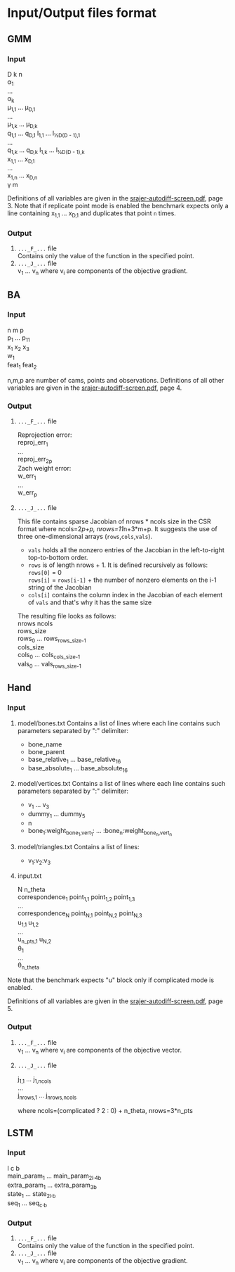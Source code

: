 # Input/Output files format

## GMM
### Input
  D k n</br>
  α<sub>1</sub></br>
    ...</br>
  α<sub>k</sub></br>
  μ<sub>1,1</sub> ... μ<sub>D,1</sub></br>
    ...</br>
  μ<sub>1,k</sub> ... μ<sub>D,k</sub></br>
  q<sub>1,1</sub> ... q<sub>D,1</sub> l<sub>1,1</sub> ... l<sub>&frac12;D(D - 1),1</sub></br>
    ...</br>
  q<sub>1,k</sub> ... q<sub>D,k</sub> l<sub>1,k</sub> ... l<sub>&frac12;D(D - 1),k</sub></br> 
  x<sub>1,1</sub> ... x<sub>D,1</sub></br>
    ...</br>
  x<sub>1,n</sub> ... x<sub>D,n</sub></br>
  γ m</br>
  
Definitions of all variables are given in the  [srajer-autodiff-screen.pdf](../Documents/srajer-autodiff-screen.pdf), page 3.
Note that if replicate point mode is enabled the benchmark expects only a line containing x<sub>1,1</sub> ... x<sub>D,1</sub> and duplicates that point `n` times.

### Output

1. `..._F_...` file  
    Contains only the value of the function in the specified point. 
2. `..._J_...` file  
     v<sub>1</sub> ... v<sub>n</sub>      where v<sub>i</sub> are components of the objective gradient.
     
## BA
### Input
  n m p</br>
  p<sub>1</sub> ... p<sub>11</sub></br>
  x<sub>1</sub> x<sub>2</sub> x<sub>3</sub></br>
  w<sub>1</sub></br>
  feat<sub>1</sub> feat<sub>2</sub></br>

n,m,p are number of cams, points and observations.
Definitions of all other variables are given in the  [srajer-autodiff-screen.pdf](../Documents/srajer-autodiff-screen.pdf), page 4.

### Output

1. `..._F_...` file  

    Reprojection error:</br>
    reproj_err<sub>1</sub></br>
    ...</br>
    reproj_err<sub>2p</sub></br>
    Zach weight error:</br>
    w_err<sub>1</sub></br>
    ...</br>
    w_err<sub>p</sub></br>
2. `..._J_...` file

    This file contains sparse Jacobian of nrows * ncols size in the CSR format where ncols=2*p+p, nrows=11*n+3*m+p.
    It suggests the use of three one-dimensional arrays (`rows`,`cols`,`vals`).
     
      - `vals` holds all the nonzero entries of the Jacobian in the left-to-right top-to-bottom order.
      - `rows` is of length nrows + 1. It is defined recursively as follows:</br>
        `rows[0]` = 0</br>
	`rows[i]` = `rows[i-1]` + the number of nonzero elements on the i-1 string of the Jacobian
      - `cols[i]` contains the column index in the Jacobian of each element of `vals` and that's why it has the same size
      
     The resulting file looks as follows:</br>
     nrows ncols</br>
     rows_size</br>
     rows<sub>0</sub> ... rows<sub>rows_size-1</sub></br>
     cols_size</br>
     cols<sub>0</sub> ... cols<sub>cols_size-1</sub></br>
     vals<sub>0</sub> ... vals<sub>rows_size-1</sub></br>

## Hand
### Input
1. model/bones.txt
	Contains a list of lines where each line contains such parameters separated by ":" delimiter:
	- bone_name
	- bone_parent
	- base_relative<sub>1</sub> ... base_relative<sub>16</sub>
	- base_absolute<sub>1</sub> ... base_absolute<sub>16</sub>
2. model/vertices.txt
    Contains a list of lines where each line contains such parameters separated by ":" delimiter:
	- v<sub>1</sub> ... v<sub>3</sub>
	- dummy<sub>1</sub> ... dummy<sub>5</sub>
	- n
	- bone<sub>1</sub>:weight<sub>bone<sub>1</sub>,vert<sub>1</sub></sub>: ... :bone<sub>n</sub>:weight<sub>bone<sub>n</sub>,vert<sub>n</sub></sub>

3. model/triangles.txt
    Contains a list of lines:  
      - v<sub>1</sub>:v<sub>2</sub>:v<sub>3</sub>
 
 4. input.txt
    
      N  n_theta</br>
      correspondence<sub>1</sub> point<sub>1,1</sub> point<sub>1,2</sub> point<sub>1,3</sub></br>
        ...</br>
      correspondence<sub>N</sub> point<sub>N,1</sub> point<sub>N,2</sub> point<sub>N,3</sub></br>
      u<sub>1,1</sub> u<sub>1,2</sub></br>
        ...</br>
      u<sub>n_pts,1</sub> u<sub>N,2</sub></br>
      θ<sub>1</sub></br>
        ...</br>
      θ<sub>n_theta</sub></br>
   
Note that the benchmark expects "u" block only if complicated mode is enabled.

Definitions of all variables are given in the  [srajer-autodiff-screen.pdf](../Documents/srajer-autodiff-screen.pdf), page 5.

### Output
1. `..._F_...` file  
     v<sub>1</sub> ... v<sub>n</sub>      where v<sub>i</sub> are components of the objective vector.
2. `..._J_...` file  

     j<sub>1,1</sub> ... j<sub>1,ncols</sub></br>
     ...</br>
     j<sub>nrows,1</sub> ... j<sub>nrows,ncols</sub></br>
    
    where ncols=(complicated ? 2 : 0) + n_theta, nrows=3*n_pts

## LSTM
### Input
  l c b</br>
  main_param<sub>1</sub> ... main_param<sub>2l&centerdot;4b</sub></br>
  extra_param<sub>1</sub> ... extra_param<sub>3b</sub> </br>
  state<sub>1</sub> ... state<sub>2l&centerdot;b</sub></br>
  seq<sub>1</sub> ... seq<sub>c&centerdot;b</sub> </br>

### Output

1. `..._F_...` file  
    Contains only the value of the function in the specified point. 
2. `..._J_...` file  
     v<sub>1</sub> ... v<sub>n</sub>      where v<sub>i</sub> are components of the objective gradient.
